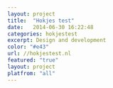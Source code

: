 ```yaml
---
layout: project
title:  "Hokjes test"
date:   2014-06-30 16:22:48
categories: hokjestest
excerpt: Design and development
color: "#e43"
url: //hokjestest.nl
featured: "true"
layout: project
platfrom: "all"
---
```

